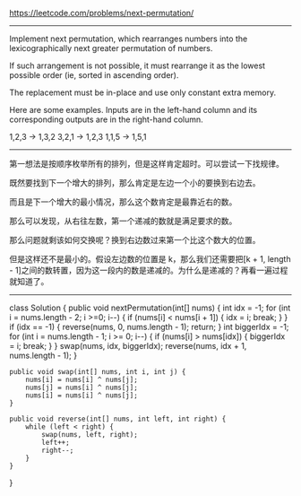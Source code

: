 https://leetcode.com/problems/next-permutation/

---

Implement next permutation, which rearranges numbers into the lexicographically next greater permutation of numbers.

If such arrangement is not possible, it must rearrange it as the lowest possible order (ie, sorted in ascending order).

The replacement must be in-place and use only constant extra memory.

Here are some examples. Inputs are in the left-hand column and its corresponding outputs are in the right-hand column.

1,2,3 → 1,3,2
3,2,1 → 1,2,3
1,1,5 → 1,5,1

---

第一想法是按顺序枚举所有的排列，但是这样肯定超时。可以尝试一下找规律。

既然要找到下一个增大的排列，那么肯定是左边一个小的要换到右边去。

而且是下一个增大的最小情况，那么这个数肯定是最靠近右的数。

那么可以发现，从右往左数，第一个递减的数就是满足要求的数。

那么问题就剩该如何交换呢？换到右边数过来第一个比这个数大的位置。

但是这样还不是最小的。假设左边数的位置是 k，那么我们还需要把\[k + 1, length - 1\]之间的数转置，因为这一段内的数是递减的。为什么是递减的？再看一遍过程就知道了。

---

class Solution {
    public void nextPermutation(int[] nums) {
        int idx = -1;
        for (int i = nums.length - 2; i >=0; i--) {
            if (nums[i] < nums[i + 1]) {
                idx = i;
                break;
            }
        }
        if (idx == -1) {
            reverse(nums, 0, nums.length - 1);
            return;
        }
        int biggerIdx = -1;
        for (int i = nums.length - 1; i >= 0; i--) {
            if (nums[i] > nums[idx]) {
                biggerIdx = i;
                break;
            }
        }
        swap(nums, idx, biggerIdx);
        reverse(nums, idx + 1, nums.length - 1);
    }
    
    public void swap(int[] nums, int i, int j) {
        nums[i] = nums[i] ^ nums[j];
        nums[j] = nums[i] ^ nums[j];
        nums[i] = nums[i] ^ nums[j];
    }
    
    public void reverse(int[] nums, int left, int right) {
        while (left < right) {
            swap(nums, left, right);
            left++;
            right--;
        }
    }
}
